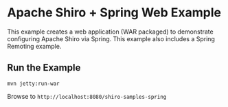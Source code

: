 Apache Shiro + Spring Web Example
=================================

This example creates a web application (WAR packaged) to demonstrate configuring Apache Shiro via Spring. This example
also includes a Spring Remoting example.

Run the Example
---------------

```
mvn jetty:run-war
```

Browse to `http://localhost:8080/shiro-samples-spring`
